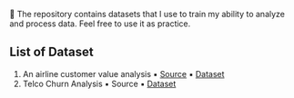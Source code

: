 🧩 The repository contains datasets that I use to train my ability to analyze and process data. Feel free to use it as practice.


## List of Dataset

1. An airline customer value analysis ▪️ [Source](https://www.programmersought.com/article/48113472881/) ▪️ [Dataset](https://github.com/afidas/airlines-segment/blob/main/hw_flight.csv) 
2. Telco Churn Analysis ▪️ Source ▪️ [Dataset](https://github.com/afidas/airlines-segment/blob/main/telco_churn(clean).csv)
